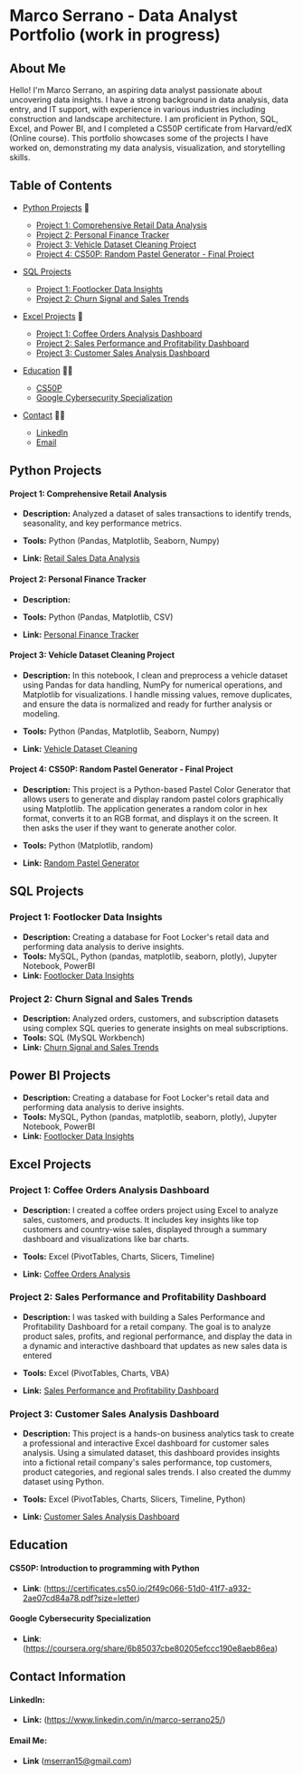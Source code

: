 # Marco Serrano - Data Analyst Portfolio (work in progress)

## About Me
Hello! I'm Marco Serrano, an aspiring data analyst passionate about uncovering data insights. I have a strong background in data analysis, data entry, and IT support, with experience in various industries including construction and landscape architecture. I am proficient in Python, SQL, Excel, and Power BI, and I completed a CS50P certificate from Harvard/edX (Online course). This portfolio showcases some of the projects I have worked on, demonstrating my data analysis, visualization, and storytelling skills.

## Table of Contents
- [Python Projects](#python-projects) 🐍
  - [Project 1: Comprehensive Retail Data Analysis](#project-1-comprehensive-retail-analysis)
  - [Project 2: Personal Finance Tracker](#project-2-personal-finance-tracker)
  - [Project 3: Vehicle Dataset Cleaning Project](#project-3-vehicle-dataset-cleaning-project)
  - [Project 4: CS50P: Random Pastel Generator - Final Project](#project-4-cs50p-random-pastel-generator---final-project)

- [SQL Projects](#sql-projects)
  - [Project 1: Footlocker Data Insights](#project-1-footlocker-data-insights)
  - [Project 2: Churn Signal and Sales Trends](#project-2-churn-signal-and-sales-trends)
<!-- - [Project 2: Sales Performance Analysis](#project-2-sales-performance-analysis) -->

<!-- - [Power BI Projects](#power-bi-projects)
  - [Project 1: Financial Dashboard](#project-1-financial-dashboard)
  - [Project 2: Marketing Analytics Dashboard](#project-2-marketing-analytics-dashboard) -->
  
- [Excel Projects](#excel-projects) 📝
  - [Project 1: Coffee Orders Analysis Dashboard](#project-1-coffee-orders-analysis-dashboard)
  - [Project 2: Sales Performance and Profitability Dashboard](#project-2-sales-performance-and-profitability-dashboard)
  - [Project 3: Customer Sales Analysis Dashboard](#project-3-customer-sales-analysis-dashboard)
    
- [Education](#education) 🧑‍🎓
  - [CS50P](#cs50p-introduction-to-programming-with-python)
  - [Google Cybersecurity Specialization](#google-cybersecurity-specialization)
    
- [Contact](#contact-information) 👋🏼
  - [LinkedIn](#linkedin)
  - [Email](#email-me)

## Python Projects ## 

#### Project 1: Comprehensive Retail Analysis
- **Description:** Analyzed a dataset of sales transactions to identify trends, seasonality, and key performance metrics.
  
- **Tools:** Python (Pandas, Matplotlib, Seaborn, Numpy)
- **Link:** [Retail Sales Data Analysis](https://github.com/marcoserrano21/comprehensive-retail-analysis)

#### Project 2: Personal Finance Tracker
- **Description:**
  
- **Tools:** Python (Pandas, Matplotlib, CSV)
- **Link:** [Personal Finance Tracker](link-to-project)

#### Project 3: Vehicle Dataset Cleaning Project
- **Description:** In this notebook, I clean and preprocess a vehicle dataset using Pandas for data handling, NumPy for numerical operations, and Matplotlib for visualizations. I handle missing values, remove duplicates, and ensure the data is normalized and ready for further analysis or modeling.

- **Tools:** Python (Pandas, Matplotlib, Seaborn, Numpy)
- **Link:** [Vehicle Dataset Cleaning](https://github.com/marcoserrano21/vehicle_dataset_cleaning_project/tree/main)

#### Project 4: CS50P: Random Pastel Generator - Final Project
- **Description:** This project is a Python-based Pastel Color Generator that allows users to generate and display random pastel colors graphically using Matplotlib. The application generates a random color in hex format, converts it to an RGB format, and displays it on the screen. It then asks the user if they want to generate another color.
  
- **Tools:** Python (Matplotlib, random) 
- **Link:** [Random Pastel Generator](https://github.com/marcoserrano21/random_pastel)

## SQL Projects

### Project 1: Footlocker Data Insights
- **Description:** Creating a database for Foot Locker's retail data and performing data analysis to derive insights.
- **Tools:** MySQL, Python (pandas, matplotlib, seaborn, plotly), Jupyter Notebook, PowerBI
- **Link:** [Footlocker Data Insights](https://github.com/marcoserrano21/footlocker_data_insight)

### Project 2: Churn Signal and Sales Trends
- **Description:** Analyzed orders, customers, and subscription datasets using complex SQL queries to generate insights on meal subscriptions.
- **Tools:** SQL (MySQL Workbench)
- **Link:** [Churn Signal and Sales Trends](https://github.com/marcoserrano21/churn_signals_and_sales_trends)

## Power BI Projects

- **Description:** Creating a database for Foot Locker's retail data and performing data analysis to derive insights.
- **Tools:** MySQL, Python (pandas, matplotlib, seaborn, plotly), Jupyter Notebook, PowerBI
- **Link:** [Footlocker Data Insights](https://github.com/marcoserrano21/footlocker_data_insight)

<!--  ### Project 2: Marketing Analytics Dashboard
- **Description:** Created an interactive dashboard to analyze the effectiveness of marketing campaigns.
- **Tools:** Power BI
- **Link:** [Marketing Analytics Dashboard](link-to-project) -->

## Excel Projects 

### Project 1: Coffee Orders Analysis Dashboard
- **Description:** I created a coffee orders project using Excel to analyze sales, customers, and products. It includes key insights like top customers and country-wise sales, displayed through a summary dashboard and visualizations like bar charts.
  
- **Tools:** Excel (PivotTables, Charts, Slicers, Timeline)
  
- **Link:** [Coffee Orders Analysis](https://github.com/marcoserrano21/coffee-orders-analysis)

### Project 2: Sales Performance and Profitability Dashboard
- **Description:** I was tasked with building a Sales Performance and Profitability Dashboard for a retail company. The goal is to analyze product sales, profits, and regional performance, and display the data in a dynamic and interactive dashboard that updates as new sales data is entered
  
- **Tools:** Excel (PivotTables, Charts, VBA)
  
- **Link:** [Sales Performance and Profitability Dashboard](https://github.com/marcoserrano21/sales-performance-and-profitability-dashboard)

### Project 3: Customer Sales Analysis Dashboard
- **Description:** This project is a hands-on business analytics task to create a professional and interactive Excel dashboard for customer sales analysis. Using a simulated dataset, this dashboard provides insights into a fictional retail company's sales performance, top customers, product categories, and regional sales trends. I also created the dummy dataset using Python.

- **Tools:** Excel (PivotTables, Charts, Slicers, Timeline, Python)

- **Link:** [Customer Sales Analysis Dashboard](https://github.com/marcoserrano21/customer-sales-analysis-dashboard)

## Education ##
#### CS50P: Introduction to programming with Python
- **Link**: (https://certificates.cs50.io/2f49c066-51d0-41f7-a932-2ae07cd84a78.pdf?size=letter)

#### Google Cybersecurity Specialization
- **Link**: (https://coursera.org/share/6b85037cbe80205efccc190e8aeb86ea)

## Contact Information ##
#### LinkedIn: 
- **Link:** (https://www.linkedin.com/in/marco-serrano25/)

#### Email Me: 
- **Link** (mserran15@gmail.com)
